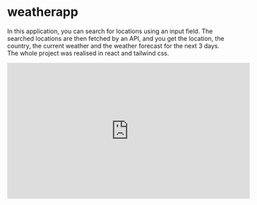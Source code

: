 # weatherapp

In this application, you can search for locations using an input field. The searched locations are then fetched by an API, and you get the location, the country, the current weather and the weather forecast for the next 3 days.
The whole project was realised in react and tailwind css.

<iframe width="560" height="315" src="https://www.youtube.com/embed/USmcpoMrFuY" title="YouTube video player" frameborder="0" allow="accelerometer; autoplay; clipboard-write; encrypted-media; gyroscope; picture-in-picture; web-share" allowfullscreen></iframe>
